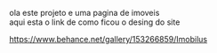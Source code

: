 ola este projeto e uma pagina de imoveis
<br>
aqui esta o link de como ficou o desing do site 

https://www.behance.net/gallery/153266859/Imobilus
